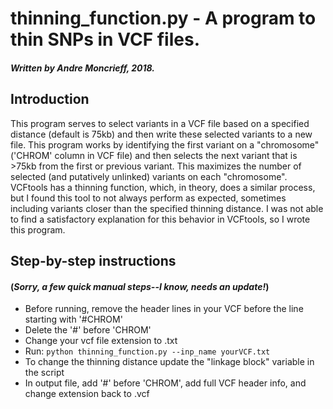 # thinning_function.py - A program to thin SNPs in VCF files.

##### Written by Andre Moncrieff, 2018.

## Introduction 

This program serves to select variants in a VCF file based on a specified distance (default is 75kb) and then write these selected variants to a new file. This program works by identifying the first variant on a "chromosome" ('CHROM' column in VCF file) and then selects the next variant that is >75kb from the first or previous variant. This maximizes the number of selected (and putatively unlinked) variants on each "chromosome". VCFtools has a thinning function, which, in theory, does a similar process, but I found this tool to not always perform as expected, sometimes including variants closer than the specified thinning distance. I was not able to find a satisfactory explanation for this behavior in VCFtools, so I wrote this program.

## Step-by-step instructions 
#### (*Sorry, a few quick manual steps--I know, needs an update!*)

- Before running, remove the header lines in your VCF before the line starting with '#CHROM'
- Delete the '#' before 'CHROM'
- Change your vcf file extension to .txt
- Run: `python thinning_function.py --inp_name yourVCF.txt` 
- To change the thinning distance update the "linkage block" variable in the script
- In output file, add '#' before 'CHROM', add full VCF header info, and change extension back to .vcf

